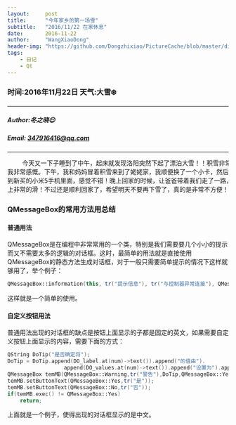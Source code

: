 ```yaml
---
layout:     post
title:      "今年家乡的第一场雪"
subtitle:   "2016/11/22 在家休息"
date:       2016-11-22
author:     "WangXiaoDong"
header-img: "https://github.com/Dongzhixiao/PictureCache/blob/master/diaryPic/20161122.jpg?raw=true"
tags:
    - 日记
    - Qt
---
```


### 时间:2016年11月22日 天气:大雪:snowflake:
-----
#####   Author:冬之晓:relieved:
#####   Email: 347916416@qq.com
----------

<pre>
    今天又一下子睡到了中午，起床就发现洛阳突然下起了漂泊大雪！！积雪非常的厚，令
我非常感慨。下午，我和妈妈冒着积雪来到了姥姥家，我顺便换了一个小卡，然后把小卡放
到新买的小米5手机里面，感觉不错！晚上回家的时候，让爸爸带着我们走了一路，但是路
上非常的滑！不过还是顺利回家了，希望明天不要再下雪了，真的是非常不方便！
</pre>

### QMessageBox的常用方法用总结

#### 普通用法

QMessageBox是在编程中非常常用的一个类，特别是我们需要要几个小小的提示而又不需要太多的逻辑的对话框。这时，最简单的用法就是直接使用QMessageBox的静态方法生成对话框，对于一般只需要简单提示的情况下这样就够用了，举个例子：

```C++
QMessageBox::information(this, tr("提示信息"), tr("与控制器异常连接"), QMessageBox::NoButton);    
```

这样就是一个简单的使用。


#### 自定义按钮用法

普通用法出现的对话框的缺点是按钮上面显示的子都是固定的英文，如果需要自定义按钮上面显示的内容，需要下面的方式：

```C++
QString DoTip("是否确定将");
DoTip = DoTip.append(DO_label.at(num)->text()).append("的值由").
                  append(DO_values.at(num)->text()).append("设置为").append(QString::number(tipnum));
QMessageBox temMB(QMessageBox::Warning,tr("警告"),DoTip,QMessageBox::Yes | QMessageBox::No);   //!< @bug 后期可以多项提示
temMB.setButtonText(QMessageBox::Yes,tr("是"));
temMB.setButtonText(QMessageBox::No,tr("否"));
if(temMB.exec() != QMessageBox::Yes)
    return;
```

上面就是一个例子，使得出现的对话框显示的是中文。